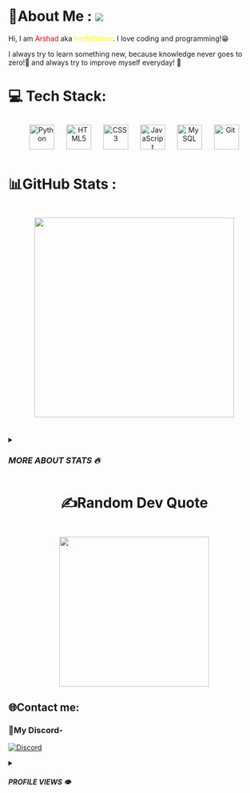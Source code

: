 # 💫About Me : ![](https://cdn.discordapp.com/emojis/980254975198363678.gif?size=40)
Hi, I am <span style="color:red;">Arshad</span> aka <span style="color:yellow">nerfelitewar</span>. I love coding and programming!😁

I always try to learn something new, because knowledge never goes to zero!💯 and always try to improve myself everyday! 🌟
# 💻 Tech Stack:
<div align="center">  
<img style="margin: 10px" src="https://profilinator.rishav.dev/skills-assets/python-original.svg" alt="Python" height="50" />  
<img style="margin: 10px" src="https://profilinator.rishav.dev/skills-assets/html5-original-wordmark.svg" alt="HTML5" height="50" />  
<img style="margin: 10px" src="https://profilinator.rishav.dev/skills-assets/css3-original-wordmark.svg" alt="CSS3" height="50" />  
<img style="margin: 10px" src="https://profilinator.rishav.dev/skills-assets/javascript-original.svg" alt="JavaScript" height="50" />  
<img style="margin: 10px" src="https://pngimg.com/uploads/mysql/mysql_PNG35.png" alt="My SQL" height="50" /> 
<img style="margin: 10px" src="https://profilinator.rishav.dev/skills-assets/git-scm-icon.svg" alt="Git" height="50" />  
  
  
</div>


# 📊GitHub Stats :

  
  <h1 align="center">
    <img width="400" src="https://github-readme-stats.vercel.app/api?username=nerfelitewar&theme=radical&hide_border=false&include_all_commits=false&count_private=false">
  </h1><br>
<details>
  <summary><var><h3>MORE ABOUT STATS 🔥</h3></var></summary>
  <h1 align="center">
    <img width="400" src="https://github-readme-streak-stats.herokuapp.com/?user=nerfelitewar&theme=radical&hide_border=false">
  </h1><br>

  <h1 align="center">
    <img width="400" src="https://github-readme-stats.vercel.app/api/top-langs/?username=nerfelitewar&theme=radical&hide_border=false&include_all_commits=false&count_private=false&layout=compact">
  </h1><br>
</details>

  <h1 style="text-align:center">✍️Random Dev Quote<h1>
  <h1 align="center">
    <img width="300" src="https://quotes-github-readme.vercel.app/api?type=vetical&theme=radical">
  </h1>
   

  
## 🌐Contact me:
### 🤖My Discord-
[![Discord](https://img.shields.io/badge/Discord-%237289DA.svg?logo=discord&logoColor=white)](https://discord.com/users/1008059594238603304)
<br>
<details>
  <summary><var><h4>PROFILE VIEWS 👁</h4></var></summary>
  <img style="margin: 10px" src="https://komarev.com/ghpvc/?username=nerfelitewar&color=6547bf&style=flat&label=profile+views" alt="PFP VIEWS" height="30" />  
</details>
